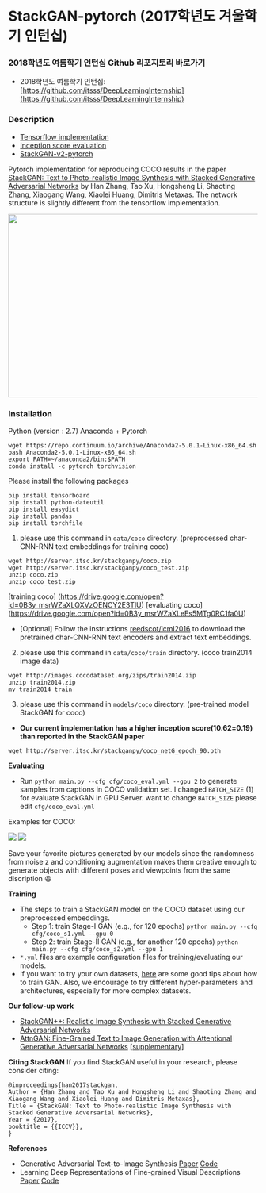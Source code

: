 # StackGAN-pytorch (2017학년도 겨울학기 인턴십)

### 2018학년도 여름학기 인턴십 Github 리포지토리 바로가기
- 2018학년도 여름학기 인턴십: [https://github.com/itsss/DeepLearningInternship](https://github.com/itsss/DeepLearningInternship)

### Description
- [Tensorflow implementation](https://github.com/hanzhanggit/StackGAN)
- [Inception score evaluation](https://github.com/hanzhanggit/StackGAN-inception-model)
- [StackGAN-v2-pytorch](https://github.com/hanzhanggit/StackGAN-v2)

Pytorch implementation for reproducing COCO results in the paper [StackGAN: Text to Photo-realistic Image Synthesis with Stacked Generative Adversarial Networks](https://arxiv.org/pdf/1612.03242v2.pdf) by Han Zhang, Tao Xu, Hongsheng Li, Shaoting Zhang, Xiaogang Wang, Xiaolei Huang, Dimitris Metaxas. The network structure is slightly different from the tensorflow implementation. 

<img src="examples/framework.jpg" width="850px" height="370px"/>


### Installation
Python (version : 2.7)
Anaconda + Pytorch
```
wget https://repo.continuum.io/archive/Anaconda2-5.0.1-Linux-x86_64.sh
bash Anaconda2-5.0.1-Linux-x86_64.sh
export PATH=~/anaconda2/bin:$PATH
conda install -c pytorch torchvision 
```

Please install the following packages
```
pip install tensorboard
pip install python-dateutil
pip install easydict
pip install pandas
pip install torchfile
```

1. please use this command in `data/coco` directory. (preprocessed char-CNN-RNN text embeddings for training coco)

```
wget http://server.itsc.kr/stackganpy/coco.zip
wget http://server.itsc.kr/stackganpy/coco_test.zip
unzip coco.zip
unzip coco_test.zip
```
[training coco] (https://drive.google.com/open?id=0B3y_msrWZaXLQXVzOENCY2E3TlU)
[evaluating coco] (https://drive.google.com/open?id=0B3y_msrWZaXLeEs5MTg0RC1fa0U)

  - [Optional] Follow the instructions [reedscot/icml2016](https://github.com/reedscot/icml2016) to download the pretrained char-CNN-RNN text encoders and extract text embeddings.
  
2. please use this command in `data/coco/train` directory. (coco train2014 image data)
```
wget http://images.cocodataset.org/zips/train2014.zip
unzip train2014.zip
mv train2014 train
```

3. please use this command in `models/coco` directory. (pre-trained model StackGAN for coco)
- **Our current implementation has a higher inception score(10.62±0.19) than reported in the StackGAN paper**
```
wget http://server.itsc.kr/stackganpy/coco_netG_epoch_90.pth
```

**Evaluating**
- Run `python main.py --cfg cfg/coco_eval.yml --gpu 2` to generate samples from captions in COCO validation set. I changed `BATCH_SIZE` (1) for evaluate StackGAN in GPU Server. want to change `BATCH_SIZE` please edit `cfg/coco_eval.yml`

Examples for COCO:
 
![](examples/coco_2.png)
![](examples/coco_3.png)

Save your favorite pictures generated by our models since the randomness from noise z and conditioning augmentation makes them creative enough to generate objects with different poses and viewpoints from the same discription :smiley:


**Training**
- The steps to train a StackGAN model on the COCO dataset using our preprocessed embeddings.
  - Step 1: train Stage-I GAN (e.g., for 120 epochs) `python main.py --cfg cfg/coco_s1.yml --gpu 0`
  - Step 2: train Stage-II GAN (e.g., for another 120 epochs) `python main.py --cfg cfg/coco_s2.yml --gpu 1`
- `*.yml` files are example configuration files for training/evaluating our models.
- If you want to try your own datasets, [here](https://github.com/soumith/ganhacks) are some good tips about how to train GAN. Also, we encourage to try different hyper-parameters and architectures, especially for more complex datasets.

**Our follow-up work**

- [StackGAN++: Realistic Image Synthesis with Stacked Generative Adversarial Networks](https://arxiv.org/abs/1710.10916)
- [AttnGAN: Fine-Grained Text to Image Generation with Attentional Generative Adversarial Networks](https://arxiv.org/abs/1711.10485) [[supplementary]](https://1drv.ms/b/s!Aj4exx_cRA4ghK5-kUG-EqH7hgknUA)

**Citing StackGAN**
If you find StackGAN useful in your research, please consider citing:

```
@inproceedings{han2017stackgan,
Author = {Han Zhang and Tao Xu and Hongsheng Li and Shaoting Zhang and Xiaogang Wang and Xiaolei Huang and Dimitris Metaxas},
Title = {StackGAN: Text to Photo-realistic Image Synthesis with Stacked Generative Adversarial Networks},
Year = {2017},
booktitle = {{ICCV}},
}
```
**References**

- Generative Adversarial Text-to-Image Synthesis [Paper](https://arxiv.org/abs/1605.05396) [Code](https://github.com/reedscot/icml2016)
- Learning Deep Representations of Fine-grained Visual Descriptions [Paper](https://arxiv.org/abs/1605.05395) [Code](https://github.com/reedscot/cvpr2016)
